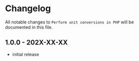 # Changelog

All notable changes to `Perform unit conversions in PHP` will be documented in this file.

## 1.0.0 - 202X-XX-XX

- initial release
